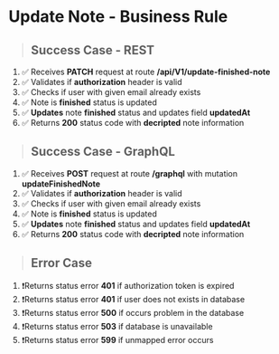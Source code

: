 # Update Note - Business Rule

> ## Success Case - REST

1.  ✅ Receives **PATCH** request at route **/api/V1/update-finished-note**
2.  ✅ Validates if **authorization** header is valid
3.  ✅ Checks if user with given email already exists
4.  ✅ Note is **finished** status is updated
5.  ✅ **Updates** note **finished** status and updates field **updatedAt**
6.  ✅ Returns **200** status code with **decripted** note information

> ## Success Case - GraphQL

1.  ✅ Receives **POST** request at route **/graphql** with mutation **updateFinishedNote**
2.  ✅ Validates if **authorization** header is valid
3.  ✅ Checks if user with given email already exists
4.  ✅ Note is **finished** status is updated
5.  ✅ **Updates** note **finished** status and updates field **updatedAt**
6.  ✅ Returns **200** status code with **decripted** note information

> ## Error Case

1. ❗Returns status error **401** if authorization token is expired
2. ❗Returns status error **401** if user does not exists in database
3. ❗Returns status error **500** if occurs problem in the database
4. ❗Returns status error **503** if database is unavailable
5. ❗Returns status error **599** if unmapped error occurs
